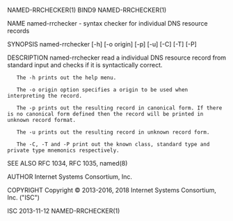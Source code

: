 NAMED-RRCHECKER(1)                                                                                  BIND9                                                                                  NAMED-RRCHECKER(1)



NAME
       named-rrchecker - syntax checker for individual DNS resource records

SYNOPSIS
       named-rrchecker [-h] [-o origin] [-p] [-u] [-C] [-T] [-P]

DESCRIPTION
       named-rrchecker read a individual DNS resource record from standard input and checks if it is syntactically correct.

       The -h prints out the help menu.

       The -o origin option specifies a origin to be used when interpreting the record.

       The -p prints out the resulting record in canonical form. If there is no canonical form defined then the record will be printed in unknown record format.

       The -u prints out the resulting record in unknown record form.

       The -C, -T and -P print out the known class, standard type and private type mnemonics respectively.

SEE ALSO
       RFC 1034, RFC 1035, named(8)

AUTHOR
       Internet Systems Consortium, Inc.

COPYRIGHT
       Copyright © 2013-2016, 2018 Internet Systems Consortium, Inc. ("ISC")



ISC                                                                                               2013-11-12                                                                               NAMED-RRCHECKER(1)
